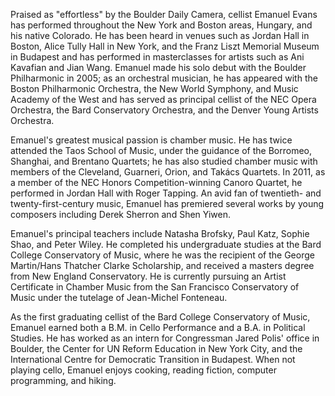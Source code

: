 Praised as "effortless" by the Boulder Daily Camera, cellist Emanuel
Evans has performed throughout the New York and Boston areas, Hungary,
and his native Colorado.  He has been heard in venues such as Jordan
Hall in Boston, Alice Tully Hall in New York, and the Franz Liszt
Memorial Museum in Budapest and has performed in masterclasses for
artists such as Ani Kavafian and Jian Wang.  Emanuel made his solo
debut with the Boulder Philharmonic in 2005; as an orchestral
musician, he has appeared with the Boston Philharmonic Orchestra, the
New World Symphony, and Music Academy of the West and has served as
principal cellist of the NEC Opera Orchestra, the Bard Conservatory
Orchestra, and the Denver Young Artists Orchestra.

Emanuel's greatest musical passion is chamber music.  He has twice
attended the Taos School of Music, under the guidance of the Borromeo,
Shanghai, and Brentano Quartets; he has also studied chamber music
with members of the Cleveland, Guarneri, Orion, and Takács Quartets.
In 2011, as a member of the NEC Honors Competition-winning Canoro
Quartet, he performed in Jordan Hall with Roger Tapping.  An avid fan
of twentieth- and twenty-first-century music, Emanuel has premiered
several works by young composers including Derek Sherron and Shen
Yiwen.

Emanuel's principal teachers include Natasha Brofsky, Paul Katz,
Sophie Shao, and Peter Wiley.  He completed his undergraduate studies
at the Bard College Conservatory of Music, where he was the recipient
of the George Martin/Hans Thatcher Clarke Scholarship, and received a
masters degree from New England Conservatory.  He is currently
pursuing an Artist Certificate in Chamber Music from the San Francisco
Conservatory of Music under the tutelage of Jean-Michel Fonteneau.

As the first graduating cellist of the Bard College Conservatory of
Music, Emanuel earned both a B.M. in Cello Performance and a B.A. in
Political Studies.  He has worked as an intern for Congressman Jared
Polis' office in Boulder, the Center for UN Reform Education in New
York City, and the International Centre for Democratic Transition in
Budapest.  When not playing cello, Emanuel enjoys cooking, reading
fiction, computer programming, and hiking.
